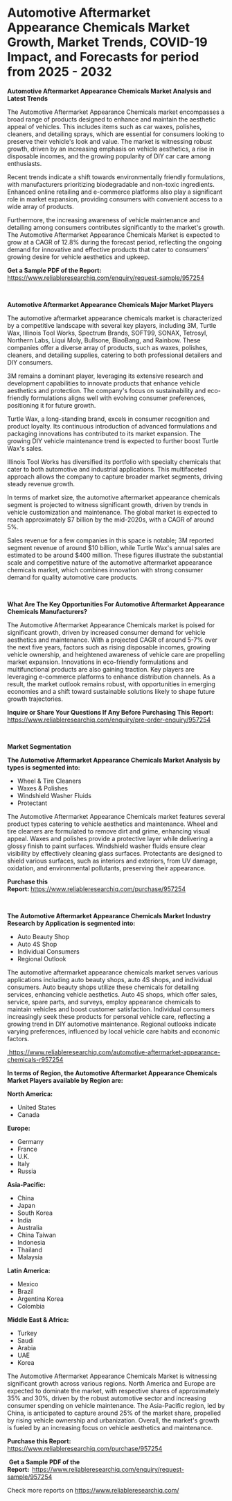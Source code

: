 <p><h1>Automotive Aftermarket Appearance Chemicals Market Growth, Market Trends, COVID-19 Impact, and Forecasts for period from 2025 - 2032</h1></p><p><strong>Automotive Aftermarket Appearance Chemicals Market Analysis and Latest Trends</strong></p>
<p><p>The Automotive Aftermarket Appearance Chemicals market encompasses a broad range of products designed to enhance and maintain the aesthetic appeal of vehicles. This includes items such as car waxes, polishes, cleaners, and detailing sprays, which are essential for consumers looking to preserve their vehicle's look and value. The market is witnessing robust growth, driven by an increasing emphasis on vehicle aesthetics, a rise in disposable incomes, and the growing popularity of DIY car care among enthusiasts.</p><p>Recent trends indicate a shift towards environmentally friendly formulations, with manufacturers prioritizing biodegradable and non-toxic ingredients. Enhanced online retailing and e-commerce platforms also play a significant role in market expansion, providing consumers with convenient access to a wide array of products. </p><p>Furthermore, the increasing awareness of vehicle maintenance and detailing among consumers contributes significantly to the market's growth. The Automotive Aftermarket Appearance Chemicals Market is expected to grow at a CAGR of 12.8% during the forecast period, reflecting the ongoing demand for innovative and effective products that cater to consumers' growing desire for vehicle aesthetics and upkeep.</p></p>
<p><strong>Get a Sample PDF of the Report:&nbsp;</strong> <a href="https://www.reliableresearchiq.com/enquiry/request-sample/957254?utm_campaign=3513&utm_medium=2&utm_source=Github&utm_content=ia&utm_term=21032025&utm_id=automotive-aftermarket-appearance-chemicals">https://www.reliableresearchiq.com/enquiry/request-sample/957254</a></p>
<p>&nbsp;</p>
<p><strong>Automotive Aftermarket Appearance Chemicals Major Market Players</strong></p>
<p><p>The automotive aftermarket appearance chemicals market is characterized by a competitive landscape with several key players, including 3M, Turtle Wax, Illinois Tool Works, Spectrum Brands, SOFT99, SONAX, Tetrosyl, Northern Labs, Liqui Moly, Bullsone, BiaoBang, and Rainbow. These companies offer a diverse array of products, such as waxes, polishes, cleaners, and detailing supplies, catering to both professional detailers and DIY consumers.</p><p>3M remains a dominant player, leveraging its extensive research and development capabilities to innovate products that enhance vehicle aesthetics and protection. The company's focus on sustainability and eco-friendly formulations aligns well with evolving consumer preferences, positioning it for future growth.</p><p>Turtle Wax, a long-standing brand, excels in consumer recognition and product loyalty. Its continuous introduction of advanced formulations and packaging innovations has contributed to its market expansion. The growing DIY vehicle maintenance trend is expected to further boost Turtle Wax's sales.</p><p>Illinois Tool Works has diversified its portfolio with specialty chemicals that cater to both automotive and industrial applications. This multifaceted approach allows the company to capture broader market segments, driving steady revenue growth.</p><p>In terms of market size, the automotive aftermarket appearance chemicals segment is projected to witness significant growth, driven by trends in vehicle customization and maintenance. The global market is expected to reach approximately $7 billion by the mid-2020s, with a CAGR of around 5%.</p><p>Sales revenue for a few companies in this space is notable; 3M reported segment revenue of around $10 billion, while Turtle Wax's annual sales are estimated to be around $400 million. These figures illustrate the substantial scale and competitive nature of the automotive aftermarket appearance chemicals market, which combines innovation with strong consumer demand for quality automotive care products.</p></p>
<p>&nbsp;</p>
<p><strong>What Are The Key Opportunities For Automotive Aftermarket Appearance Chemicals Manufacturers?</strong></p>
<p><p>The Automotive Aftermarket Appearance Chemicals market is poised for significant growth, driven by increased consumer demand for vehicle aesthetics and maintenance. With a projected CAGR of around 5-7% over the next five years, factors such as rising disposable incomes, growing vehicle ownership, and heightened awareness of vehicle care are propelling market expansion. Innovations in eco-friendly formulations and multifunctional products are also gaining traction. Key players are leveraging e-commerce platforms to enhance distribution channels. As a result, the market outlook remains robust, with opportunities in emerging economies and a shift toward sustainable solutions likely to shape future growth trajectories.</p></p>
<p><strong>Inquire or Share Your Questions If Any Before Purchasing This Report:</strong> <a href="https://www.reliableresearchiq.com/enquiry/pre-order-enquiry/957254?utm_campaign=3513&utm_medium=2&utm_source=Github&utm_content=ia&utm_term=21032025&utm_id=automotive-aftermarket-appearance-chemicals">https://www.reliableresearchiq.com/enquiry/pre-order-enquiry/957254</a></p>
<p>&nbsp;</p>
<p><strong>Market Segmentation</strong></p>
<p><strong>The Automotive Aftermarket Appearance Chemicals Market Analysis by types is segmented into:</strong></p>
<p><ul><li>Wheel & Tire Cleaners</li><li>Waxes & Polishes</li><li>Windshield Washer Fluids</li><li>Protectant</li></ul></p>
<p><p>The Automotive Aftermarket Appearance Chemicals market features several product types catering to vehicle aesthetics and maintenance. Wheel and tire cleaners are formulated to remove dirt and grime, enhancing visual appeal. Waxes and polishes provide a protective layer while delivering a glossy finish to paint surfaces. Windshield washer fluids ensure clear visibility by effectively cleaning glass surfaces. Protectants are designed to shield various surfaces, such as interiors and exteriors, from UV damage, oxidation, and environmental pollutants, preserving their appearance.</p></p>
<p><strong>Purchase this Report:&nbsp;</strong><a href="https://www.reliableresearchiq.com/purchase/957254?utm_campaign=3513&utm_medium=2&utm_source=Github&utm_content=ia&utm_term=21032025&utm_id=automotive-aftermarket-appearance-chemicals">https://www.reliableresearchiq.com/purchase/957254</a></p>
<p>&nbsp;</p>
<p><strong>The Automotive Aftermarket Appearance Chemicals Market Industry Research by Application is segmented into:</strong></p>
<p><ul><li>Auto Beauty Shop</li><li>Auto 4S Shop</li><li>Individual Consumers</li><li>Regional Outlook</li></ul></p>
<p><p>The automotive aftermarket appearance chemicals market serves various applications including auto beauty shops, auto 4S shops, and individual consumers. Auto beauty shops utilize these chemicals for detailing services, enhancing vehicle aesthetics. Auto 4S shops, which offer sales, service, spare parts, and surveys, employ appearance chemicals to maintain vehicles and boost customer satisfaction. Individual consumers increasingly seek these products for personal vehicle care, reflecting a growing trend in DIY automotive maintenance. Regional outlooks indicate varying preferences, influenced by local vehicle care habits and economic factors.</p></p>
<p><a href="https://www.reliableresearchiq.com/automotive-aftermarket-appearance-chemicals-r957254?utm_campaign=3513&utm_medium=2&utm_source=Github&utm_content=ia&utm_term=21032025&utm_id=automotive-aftermarket-appearance-chemicals">&nbsp;https://www.reliableresearchiq.com/automotive-aftermarket-appearance-chemicals-r957254</a></p>
<p><strong>In terms of Region, the Automotive Aftermarket Appearance Chemicals Market Players available by Region are:</strong></p>
<p>
    <p> <strong> North America: </strong>
        <ul>
            <li>United States</li>
            <li>Canada</li>
        </ul>
        </p> 
    <p> <strong> Europe: </strong>
        <ul>
            <li>Germany</li>
            <li>France</li>
            <li>U.K.</li>
            <li>Italy</li>
            <li>Russia</li>
        </ul>
        </p> 
    <p> <strong> Asia-Pacific: </strong>
        <ul>
            <li>China</li>
            <li>Japan</li>
            <li>South Korea</li>
            <li>India</li>
            <li>Australia</li>
            <li>China Taiwan</li>
            <li>Indonesia</li>
            <li>Thailand</li>
            <li>Malaysia</li>
        </ul>
        </p> 
    <p> <strong> Latin America: </strong>
        <ul>
            <li>Mexico</li>
            <li>Brazil</li>
            <li>Argentina Korea</li>
            <li>Colombia</li>
        </ul>
        </p> 
    <p> <strong> Middle East & Africa: </strong>
        <ul>
            <li>Turkey</li>
            <li>Saudi</li>
            <li>Arabia</li>
            <li>UAE</li>
            <li>Korea</li>
        </ul>
    </p>
    </p>
<p><p>The Automotive Aftermarket Appearance Chemicals Market is witnessing significant growth across various regions. North America and Europe are expected to dominate the market, with respective shares of approximately 35% and 30%, driven by the robust automotive sector and increasing consumer spending on vehicle maintenance. The Asia-Pacific region, led by China, is anticipated to capture around 25% of the market share, propelled by rising vehicle ownership and urbanization. Overall, the market's growth is fueled by an increasing focus on vehicle aesthetics and maintenance.</p></p>
<p><strong>Purchase this Report: </strong><a href="https://www.reliableresearchiq.com/purchase/957254?utm_campaign=3513&utm_medium=2&utm_source=Github&utm_content=ia&utm_term=21032025&utm_id=automotive-aftermarket-appearance-chemicals">https://www.reliableresearchiq.com/purchase/957254</a></p>
<p>&nbsp;<strong>Get a Sample PDF of the Report:&nbsp;&nbsp;</strong><a href="https://www.reliableresearchiq.com/enquiry/request-sample/957254?utm_campaign=3513&utm_medium=2&utm_source=Github&utm_content=ia&utm_term=21032025&utm_id=automotive-aftermarket-appearance-chemicals">https://www.reliableresearchiq.com/enquiry/request-sample/957254</a></p>
<p><strong></strong></p>
<p>Check more reports on <a href="https://www.reliableresearchiq.com/?utm_campaign=3513&utm_medium=2&utm_source=Github&utm_content=ia&utm_term=21032025&utm_id=automotive-aftermarket-appearance-chemicals">https://www.reliableresearchiq.com/</a></p>